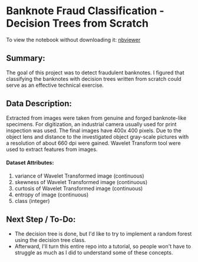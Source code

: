 # Banknote Fraud Classification - Decision Trees from Scratch
To view the notebook without downloading it: [nbviewer](https://nbviewer.jupyter.org/github/Unique-Divine/Banknote-Fraud-Detection/blob/master/Banknote%20Fraud%20-%20Decision%20Tree.ipynb)
## Summary: ##
The goal of this project was to detect fraudulent banknotes. I figured that classifying the banknotes with decision trees written from scratch could serve as an effective technical exercise.
 
 
## Data Description:
Extracted from images were taken from genuine and forged banknote-like specimens. For digitization, an industrial camera usually used for print inspection was used. The final images have 400x 400 pixels. Due to the object lens and distance to the investigated object gray-scale pictures with a resolution of about 660 dpi were gained. Wavelet Transform tool were used to extract features from images.

#### Dataset Attributes:
1. variance of Wavelet Transformed image (continuous)
2. skewness of Wavelet Transformed image (continuous)
3. curtosis of Wavelet Transformed image (continuous)
4. entropy of image (continuous)
5. class (integer)

## Next Step / To-Do:
* The decision tree is done, but I'd like to try to implement a random forest using the decision tree class. 
* Afterward, I'll turn this entire repo into a tutorial, so people won't have to struggle as much as I did to understand some of these concepts.   
